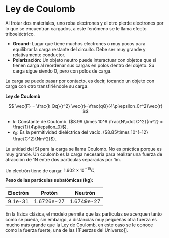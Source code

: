 # Ley de Coulomb
Al frotar dos materiales, uno roba electrones y el otro pierde electrones por lo que se encuentran cargados, a este fenómeno se le llama efecto triboeléctrico.
- **Ground:** Lugar que tiene muchos electrones o muy pocos para equilibrar la carga restante del circuito. Debe ser muy grande y relativamente conductor.
- **Polarización:** Un objeto neutro puede interactuar con objetos que sí tienen carga al reordenar sus cargas en polos dentro del objeto. Su carga sigue siendo 0, pero con polos de carga.

La carga se puede pasar por contacto, es decir, tocando un objeto con carga con otro transfiriéndole su carga.

**Ley de Coulomb**

$$
\vec{F} = \frac{k Qq}{r^2} \vec{r}=\frac{qQ}{4\pi\epsilon_0r^2}\vec{r}
$$
- $k$: Constante de Coulomb. ($8.99 \times 10^9 \frac{N\cdot C^2}{m^2} = \frac{1}{4\pi\epsilon_0}$).
- $\epsilon_0$: Es la permitividad dieléctrica del vacío. ($8.85\times 10^{-12} \frac{C^2}{Nm^2}$).

La unidad del SI para la carga se llama Coulomb. No es práctica porque es muy grande. Un coulomb es la carga necesaria para realizar una fuerza de atracción de 1N entre dos partículas separadas por 1m.

Un electrón tiene de carga: $1.602 \times 10^{-19} C$.

**Peso de las partículas subatómicas (kg):**

|Electrón|Protón|Neutrón|
|---|---|---|
|9.1e-31|1.6726e-27|1.6749e-27|

En la física clásica, el modelo permite que las partículas se acerquen tanto como se pueda, sin embargo, a distancias muy pequeñas otra fuerza es mucho más grande que la Ley de Coulomb, en este caso se le conoce como la fuerza fuerte, una de las [[Fuerzas del Universo]].

